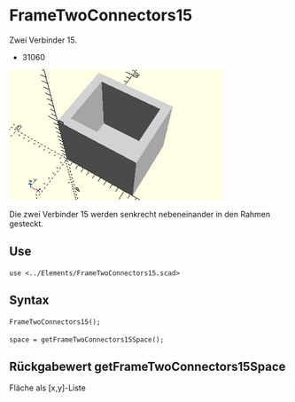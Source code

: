 # FrameTwoConnectors15
Zwei Verbinder 15.
- 31060

![FrameTwoConnectors15](../../images/FrameTwoConnectors15.png)

Die zwei Verbinder 15 werden senkrecht nebeneinander in den Rahmen gesteckt.

## Use
```
use <../Elements/FrameTwoConnectors15.scad>
```

## Syntax
```
FrameTwoConnectors15();

space = getFrameTwoConnectors15Space();
```

## Rückgabewert getFrameTwoConnectors15Space
Fläche als \[x,y]-Liste